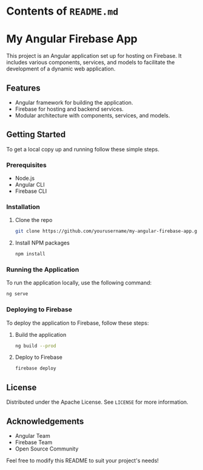 # Contents of `README.md`

# My Angular Firebase App

This project is an Angular application set up for hosting on Firebase. It includes various components, services, and models to facilitate the development of a dynamic web application.

## Features

- Angular framework for building the application.
- Firebase for hosting and backend services.
- Modular architecture with components, services, and models.

## Getting Started

To get a local copy up and running follow these simple steps.

### Prerequisites

- Node.js
- Angular CLI
- Firebase CLI

### Installation

1. Clone the repo
   ```bash
   git clone https://github.com/yourusername/my-angular-firebase-app.git
   ```
2. Install NPM packages
   ```bash
   npm install
   ```

### Running the Application

To run the application locally, use the following command:

```bash
ng serve
```

### Deploying to Firebase

To deploy the application to Firebase, follow these steps:

1. Build the application
   ```bash
   ng build --prod
   ```
2. Deploy to Firebase
   ```bash
   firebase deploy
   ```

## License

Distributed under the Apache License. See `LICENSE` for more information.

## Acknowledgements

- Angular Team
- Firebase Team
- Open Source Community

Feel free to modify this README to suit your project's needs!